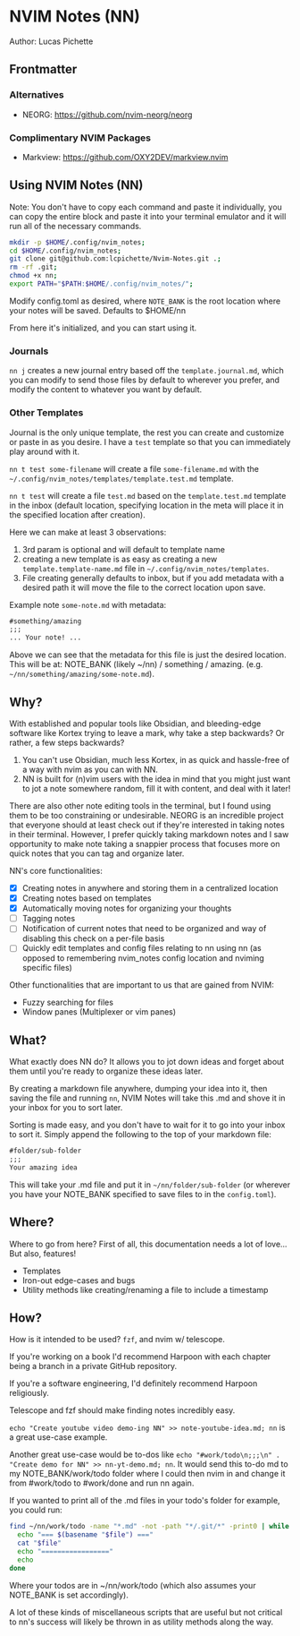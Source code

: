 # NVIM Notes (NN)

Author: Lucas Pichette

## Frontmatter

### Alternatives

- NEORG: https://github.com/nvim-neorg/neorg

### Complimentary NVIM Packages

- Markview: https://github.com/OXY2DEV/markview.nvim

## Using NVIM Notes (NN)

Note: You don't have to copy each command and paste it individually, you can copy the entire block and paste it into your terminal emulator and it will run all of the necessary commands.

```bash
mkdir -p $HOME/.config/nvim_notes;
cd $HOME/.config/nvim_notes;
git clone git@github.com:lcpichette/Nvim-Notes.git .;
rm -rf .git;
chmod +x nn;
export PATH="$PATH:$HOME/.config/nvim_notes/";
```

Modify config.toml as desired, where `NOTE_BANK` is the root location where your notes will be saved. Defaults to $HOME/nn

From here it's initialized, and you can start using it.

### Journals

`nn j` creates a new journal entry based off the `template.journal.md`, which you can modify to send those files by default to wherever you prefer, and modify the content to whatever you want by default.

### Other Templates

Journal is the only unique template, the rest you can create and customize or paste in as you desire. I have a `test` template so that you can immediately play around with it.

`nn t test some-filename` will create a file `some-filename.md` with the `~/.config/nvim_notes/templates/template.test.md` template.

`nn t test` will create a file `test.md` based on the `template.test.md` template in the inbox (default location, specifying location in the meta will place it in the specified location after creation).

Here we can make at least 3 observations:

1. 3rd param <filename> is optional and will default to template name
2. creating a new template is as easy as creating a new `template.template-name.md` file in `~/.config/nvim_notes/templates`.
3. File creating generally defaults to inbox, but if you add metadata with a desired path it will move the file to the correct location upon save.

Example note `some-note.md` with metadata:

```markdown
#something/amazing
;;;
... Your note! ...
```

Above we can see that the metadata for this file is just the desired location. This will be at: NOTE_BANK (likely ~/nn) / something / amazing. (e.g. `~/nn/something/amazing/some-note.md`).

## Why?

With established and popular tools like Obsidian, and bleeding-edge software like Kortex trying to leave a mark, why take a step backwards? Or rather, a few steps backwards?

1. You can't use Obsidian, much less Kortex, in as quick and hassle-free of a way with nvim as you can with NN.
2. NN is built for (n)vim users with the idea in mind that you might just want to jot a note somewhere random, fill it with content, and deal with it later!

There are also other note editing tools in the terminal, but I found using them to be too constraining or undesirable. NEORG is an incredible project that everyone should at least check out if they're interested in taking notes in their terminal. However, I prefer quickly taking markdown notes and I saw opportunity to make note taking a snappier process that focuses more on quick notes that you can tag and organize later.

NN's core functionalities:

- [x] Creating notes in anywhere and storing them in a centralized location
- [x] Creating notes based on templates
- [x] Automatically moving notes for organizing your thoughts
- [ ] Tagging notes
- [ ] Notification of current notes that need to be organized and way of disabling this check on a per-file basis
- [ ] Quickly edit templates and config files relating to nn using nn (as opposed to remembering nvim_notes config location and nviming specific files)

Other functionalities that are important to us that are gained from NVIM:

- Fuzzy searching for files
- Window panes (Multiplexer or vim panes)

## What?

What exactly does NN do? It allows you to jot down ideas and forget about them until you're ready to organize these ideas later.

By creating a markdown file anywhere, dumping your idea into it, then saving the file and running `nn`, NVIM Notes will take this .md and shove it in your inbox for you to sort later.

Sorting is made easy, and you don't have to wait for it to go into your inbox to sort it. Simply append the following to the top of your markdown file:

```markdown
#folder/sub-folder
;;;
Your amazing idea
```

This will take your .md file and put it in `~/nn/folder/sub-folder` (or wherever you have your NOTE_BANK specified to save files to in the `config.toml`).

## Where?

Where to go from here? First of all, this documentation needs a lot of love... But also, features!

- Templates
- Iron-out edge-cases and bugs
- Utility methods like creating/renaming a file to include a timestamp

## How?

How is it intended to be used? `fzf`, and nvim w/ telescope.

If you're working on a book I'd recommend Harpoon with each chapter being a branch in a private GitHub repository.

If you're a software engineering, I'd definitely recommend Harpoon religiously.

Telescope and fzf should make finding notes incredibly easy.

`echo "Create youtube video demo-ing NN" >> note-youtube-idea.md; nn` is a great use-case example.

Another great use-case would be to-dos like `echo "#work/todo\n;;;\n" . "Create demo for NN" >> nn-yt-demo.md; nn`. It would send this to-do md to my NOTE_BANK/work/todo folder where I could then nvim in and change it from #work/todo to #work/done and run nn again.

If you wanted to print all of the .md files in your todo's folder for example, you could run:

```bash
find ~/nn/work/todo -name "*.md" -not -path "*/.git/*" -print0 | while IFS= read -r -d '' file; do
  echo "=== $(basename "$file") ==="
  cat "$file"
  echo "================="
  echo
done
```

Where your todos are in ~/nn/work/todo (which also assumes your NOTE_BANK is set accordingly).

A lot of these kinds of miscellaneous scripts that are useful but not critical to nn's success will likely be thrown in as utility methods along the way.
